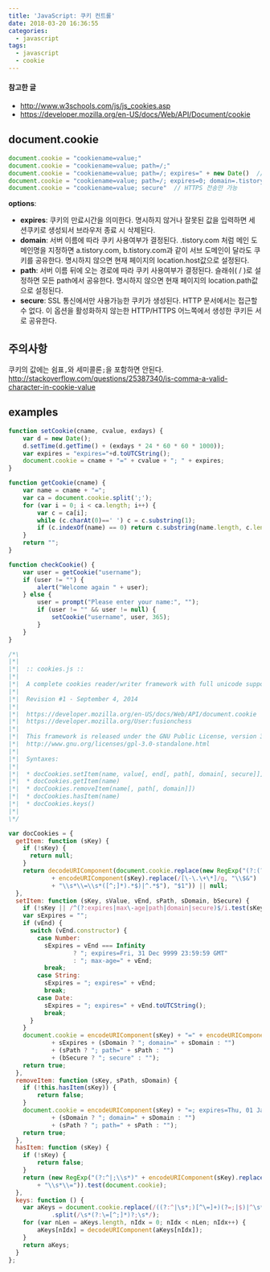 ```yaml
---
title: 'JavaScript: 쿠키 컨트롤'
date: 2018-03-20 16:36:55
categories:
  - javascript
tags:
  - javascript
  - cookie
---
```


#### 참고한 글
- http://www.w3schools.com/js/js_cookies.asp
- https://developer.mozilla.org/en-US/docs/Web/API/Document/cookie

## document.cookie
```js
document.cookie = "cookiename=value;"
document.cookie = "cookiename=value; path=/;"
document.cookie = "cookiename=value; path=/; expires=" + new Date()  // 생성과 동시에 만료된다. 즉 삭제
document.cookie = "cookiename=value; path=/; expires=0; domain=.tistory.com"
document.cookie = "cookiename=value; secure"  // HTTPS 전송만 가능
```

**options**:
- **expires**: 쿠키의 만료시간을 의미한다. 명시하지 않거나 잘못된 값을 입력하면 세션쿠키로 생성되서 브라우저 종료 시 삭제된다.
- **domain**: 서버 이름에 따라 쿠키 사용여부가 결정된다. .tistory.com 처럼 메인 도메인명을 지정하면 a.tistory.com, b.tistory.com과 같이 서브 도메인이 달라도 쿠키를 공유한다. 명시하지 않으면 현재 페이지의 location.host값으로 설정된다.
- **path**: 서버 이름 뒤에 오는 경로에 따라 쿠키 사용여부가 결정된다. 슬래쉬( / )로 설정하면 모든 path에서 공유한다. 명시하지 않으면 현재 페이지의 location.path값으로 설정된다.
- **secure**: SSL 통신에서만 사용가능한 쿠키가 생성된다. HTTP 문서에서는 접근할 수 없다. 이 옵션을 활성화하지 않는한 HTTP/HTTPS 어느쪽에서 생성한 쿠키든 서로 공유한다.

## 주의사항
쿠키의 값에는 쉼표`,`와 세미콜론`;`을 포함하면 안된다.
http://stackoverflow.com/questions/25387340/is-comma-a-valid-character-in-cookie-value

## examples
```js
function setCookie(cname, cvalue, exdays) {
    var d = new Date();
    d.setTime(d.getTime() + (exdays * 24 * 60 * 60 * 1000));
    var expires = "expires="+d.toUTCString();
    document.cookie = cname + "=" + cvalue + "; " + expires;
}

function getCookie(cname) {
    var name = cname + "=";
    var ca = document.cookie.split(';');
    for (var i = 0; i < ca.length; i++) {
        var c = ca[i];
        while (c.charAt(0)==' ') c = c.substring(1);
        if (c.indexOf(name) == 0) return c.substring(name.length, c.length);
    }
    return "";
}

function checkCookie() {
    var user = getCookie("username");
    if (user != "") {
        alert("Welcome again " + user);
    } else {
        user = prompt("Please enter your name:", "");
        if (user != "" && user != null) {
            setCookie("username", user, 365);
        }
    }
}
```
```js
/*\
|*|
|*|  :: cookies.js ::
|*|
|*|  A complete cookies reader/writer framework with full unicode support.
|*|
|*|  Revision #1 - September 4, 2014
|*|
|*|  https://developer.mozilla.org/en-US/docs/Web/API/document.cookie
|*|  https://developer.mozilla.org/User:fusionchess
|*|
|*|  This framework is released under the GNU Public License, version 3 or later.
|*|  http://www.gnu.org/licenses/gpl-3.0-standalone.html
|*|
|*|  Syntaxes:
|*|
|*|  * docCookies.setItem(name, value[, end[, path[, domain[, secure]]]])
|*|  * docCookies.getItem(name)
|*|  * docCookies.removeItem(name[, path[, domain]])
|*|  * docCookies.hasItem(name)
|*|  * docCookies.keys()
|*|
\*/

var docCookies = {
  getItem: function (sKey) {
    if (!sKey) {
      return null;
    }
    return decodeURIComponent(document.cookie.replace(new RegExp("(?:(?:^|.*;)\\s*"
            + encodeURIComponent(sKey).replace(/[\-\.\+\*]/g, "\\$&")
            + "\\s*\\=\\s*([^;]*).*$)|^.*$"), "$1")) || null;
  },
  setItem: function (sKey, sValue, vEnd, sPath, sDomain, bSecure) {
    if (!sKey || /^(?:expires|max\-age|path|domain|secure)$/i.test(sKey)) { return false; }
    var sExpires = "";
    if (vEnd) {
      switch (vEnd.constructor) {
        case Number:
          sExpires = vEnd === Infinity
                  ? "; expires=Fri, 31 Dec 9999 23:59:59 GMT"
                  : "; max-age=" + vEnd;
          break;
        case String:
          sExpires = "; expires=" + vEnd;
          break;
        case Date:
          sExpires = "; expires=" + vEnd.toUTCString();
          break;
      }
    }
    document.cookie = encodeURIComponent(sKey) + "=" + encodeURIComponent(sValue)
            + sExpires + (sDomain ? "; domain=" + sDomain : "")
            + (sPath ? "; path=" + sPath : "")
            + (bSecure ? "; secure" : "");
    return true;
  },
  removeItem: function (sKey, sPath, sDomain) {
    if (!this.hasItem(sKey)) {
        return false;
    }
    document.cookie = encodeURIComponent(sKey) + "=; expires=Thu, 01 Jan 1970 00:00:00 GMT"
            + (sDomain ? "; domain=" + sDomain : "")
            + (sPath ? "; path=" + sPath : "");
    return true;
  },
  hasItem: function (sKey) {
    if (!sKey) {
        return false;
    }
    return (new RegExp("(?:^|;\\s*)" + encodeURIComponent(sKey).replace(/[\-\.\+\*]/g, "\\$&")
        + "\\s*\\=")).test(document.cookie);
  },
  keys: function () {
    var aKeys = document.cookie.replace(/((?:^|\s*;)[^\=]+)(?=;|$)|^\s*|\s*(?:\=[^;]*)?(?:\1|$)/g, "")
            .split(/\s*(?:\=[^;]*)?;\s*/);
    for (var nLen = aKeys.length, nIdx = 0; nIdx < nLen; nIdx++) {
        aKeys[nIdx] = decodeURIComponent(aKeys[nIdx]);
    }
    return aKeys;
  }
};
```
